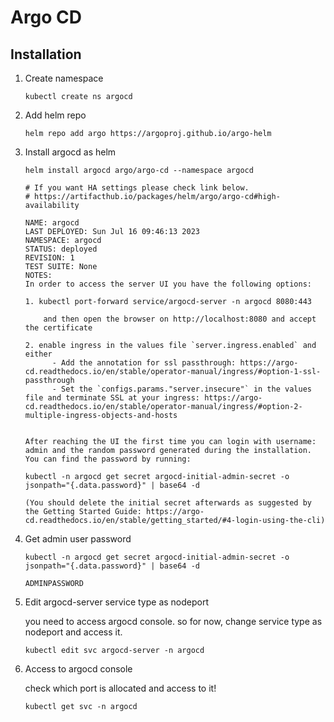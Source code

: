 # Argo CD

## Installation

1. Create namespace

    ```
    kubectl create ns argocd
    ```

2. Add helm repo

    ```
    helm repo add argo https://argoproj.github.io/argo-helm
    ```

3. Install argocd as helm

    ```
    helm install argocd argo/argo-cd --namespace argocd

    # If you want HA settings please check link below.
    # https://artifacthub.io/packages/helm/argo/argo-cd#high-availability

    NAME: argocd
    LAST DEPLOYED: Sun Jul 16 09:46:13 2023
    NAMESPACE: argocd
    STATUS: deployed
    REVISION: 1
    TEST SUITE: None
    NOTES:
    In order to access the server UI you have the following options:

    1. kubectl port-forward service/argocd-server -n argocd 8080:443

        and then open the browser on http://localhost:8080 and accept the certificate

    2. enable ingress in the values file `server.ingress.enabled` and either
          - Add the annotation for ssl passthrough: https://argo-cd.readthedocs.io/en/stable/operator-manual/ingress/#option-1-ssl-passthrough
          - Set the `configs.params."server.insecure"` in the values file and terminate SSL at your ingress: https://argo-cd.readthedocs.io/en/stable/operator-manual/ingress/#option-2-multiple-ingress-objects-and-hosts


    After reaching the UI the first time you can login with username: admin and the random password generated during the installation. You can find the password by running:

    kubectl -n argocd get secret argocd-initial-admin-secret -o jsonpath="{.data.password}" | base64 -d

    (You should delete the initial secret afterwards as suggested by the Getting Started Guide: https://argo-cd.readthedocs.io/en/stable/getting_started/#4-login-using-the-cli)
    ```

4. Get admin user password

    ```
    kubectl -n argocd get secret argocd-initial-admin-secret -o jsonpath="{.data.password}" | base64 -d

    ADMINPASSWORD
    ```

5. Edit argocd-server service type as nodeport

    you need to access argocd console. so for now, change service type as nodeport and access it.

    ```
    kubectl edit svc argocd-server -n argocd
    ```

6. Access to argocd console

    check which port is allocated and access to it!

    ```
    kubectl get svc -n argocd
    ```
